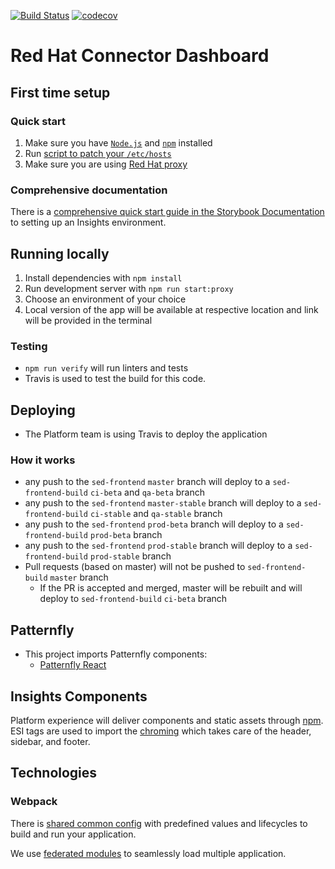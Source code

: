 [![Build Status](https://app.travis-ci.com/RedHatInsights/sed-frontend.svg?branch=master)](https://app.travis-ci.com/RedHatInsights/sed-frontend) [![codecov](https://codecov.io/gh/RedHatInsights/sed-frontend/branch/master/graph/badge.svg?token=XC4AD7NQFW)](https://codecov.io/gh/RedHatInsights/sed-frontend)

# Red Hat Connector Dashboard

## First time setup

### Quick start
1. Make sure you have [`Node.js`](https://nodejs.org/en/) and [`npm`](https://www.npmjs.com/) installed
2. Run [script to patch your `/etc/hosts`](https://github.com/RedHatInsights/insights-proxy/blob/master/scripts/patch-etc-hosts.sh)
3. Make sure you are using [Red Hat proxy](http://hdn.corp.redhat.com/proxy.pac)

### Comprehensive documentation
There is a [comprehensive quick start guide in the Storybook Documentation](https://github.com/RedHatInsights/insights-frontend-storybook/blob/master/src/docs/welcome/quickStart/DOC.md) to setting up an Insights environment.

## Running locally
1. Install dependencies with `npm install`
2. Run development server with `npm run start:proxy`
3. Choose an environment of your choice
3. Local version of the app will be available at respective location and link will be provided in the terminal

### Testing

- `npm run verify` will run linters and tests
- Travis is used to test the build for this code.

## Deploying

- The Platform team is using Travis to deploy the application

### How it works

- any push to the `sed-frontend` `master` branch will deploy to a `sed-frontend-build` `ci-beta` and `qa-beta` branch
- any push to the `sed-frontend` `master-stable` branch will deploy to a `sed-frontend-build` `ci-stable` and `qa-stable` branch
- any push to the `sed-frontend` `prod-beta` branch will deploy to a `sed-frontend-build` `prod-beta` branch
- any push to the `sed-frontend` `prod-stable` branch will deploy to a `sed-frontend-build` `prod-stable` branch
- Pull requests (based on master) will not be pushed to `sed-frontend-build` `master` branch
  - If the PR is accepted and merged, master will be rebuilt and will deploy to `sed-frontend-build` `ci-beta` branch

## Patternfly

- This project imports Patternfly components:
  - [Patternfly React](https://github.com/patternfly/patternfly-react)

## Insights Components

Platform experience will deliver components and static assets through [npm](https://www.npmjs.com/package/@redhat-cloud-services/frontend-components). ESI tags are used to import the [chroming](https://github.com/RedHatInsights/insights-chrome) which takes care of the header, sidebar, and footer.

## Technologies

### Webpack

There is [shared common config](https://www.npmjs.com/package/@redhat-cloud-services/frontend-components-config) with predefined values and lifecycles to build and run your application.

We use [federated modules](https://webpack.js.org/concepts/module-federation/) to seamlessly load multiple application.
